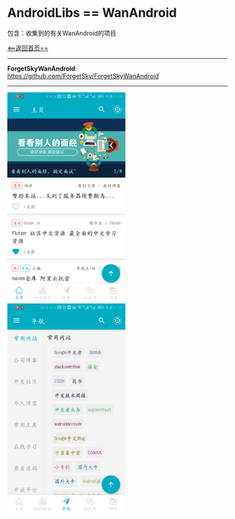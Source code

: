# AndroidLibs == WanAndroid

包含：收集到的有关WanAndroid的项目

[<==返回首页==](https://github.com/youlongxifeng/MyAndroidLibs)

---

**ForgetSkyWanAndroid**:
https://github.com/ForgetSky/ForgetSkyWanAndroid

---

<img src="https://github.com/ForgetSky/ForgetSkyWanAndroid/raw/master/screenshots/Screenshot_01.jpg" width="270"/> <img src="https://github.com/ForgetSky/ForgetSkyWanAndroid/raw/master/screenshots/Screenshot_02.jpg" width="270"/> 
